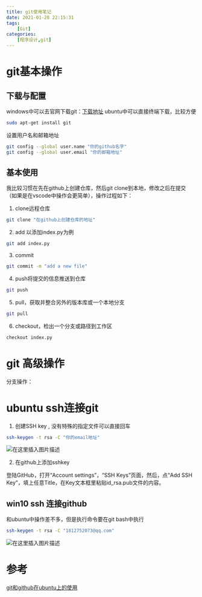 ```yaml
---
title: git使用笔记
date: 2021-01-28 22:15:31
tags: 
    [Git] 
categories: 
    [程序设计,git]
---
```

# git基本操作
## 下载与配置
windows中可以去官网下载git：[下载地址](https://git-scm.com/downloads)
ubuntu中可以直接终端下载，比较方便

```bash
sudo apt-get install git
```
设置用户名和邮箱地址

```bash
git config --global user.name "你的github名字"
git config --global user.email "你的邮箱地址"
```

## 基本使用
我比较习惯在先在github上创建仓库，然后git clone到本地，修改之后在提交（如果是在vscode中操作会更简单），操作过程如下：

 1. clone远程仓库
```bash
git clone "在github上创建仓库的地址"
```
2. add
以添加index.py为例
```bash
git add index.py
```
3. commit

```bash
git commit -m "add a new file"
```
4. push将提交的信息推送到仓库

```bash
git push
```
5. pull，获取并整合另外的版本库或一个本地分支

```bash
git pull
```
6. checkout，检出一个分支或路径到工作区

```bash
checkout index.py
```

# git 高级操作
分支操作：



# ubuntu ssh连接git

 1. 创建SSH key , 没有特殊的指定文件可以直接回车

 

```bash
ssh-keygen -t rsa -C "你的email地址"
```
![在这里插入图片描述](https://img-blog.csdnimg.cn/20200602165441521.png?x-oss-process=image/watermark,type_ZmFuZ3poZW5naGVpdGk,shadow_10,text_aHR0cHM6Ly9ibG9nLmNzZG4ubmV0L3FxXzQ1MTcyMTU2,size_16,color_FFFFFF,t_70)

 2. 在github上添加sshkey
 
登陆GitHub，打开“Account settings”，“SSH Keys”页面，然后，点“Add SSH Key”，填上任意Title，在Key文本框里粘贴id_rsa.pub文件的内容。

## win10 ssh 连接github
和ubuntu中操作差不多，但是执行命令要在git bash中执行

```bash
ssh-keygen -t rsa -C "1812752073@qq.com"
```
![在这里插入图片描述](https://img-blog.csdnimg.cn/20200602185729683.png?x-oss-process=image/watermark,type_ZmFuZ3poZW5naGVpdGk,shadow_10,text_aHR0cHM6Ly9ibG9nLmNzZG4ubmV0L3FxXzQ1MTcyMTU2,size_16,color_FFFFFF,t_70)
# 参考
[git和github在ubuntu上的使用](https://blog.csdn.net/u012526120/article/details/49401871)